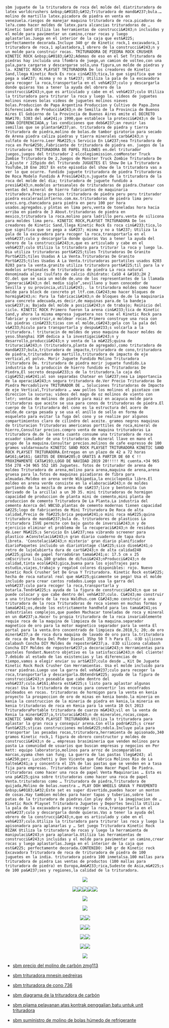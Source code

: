 
```
sbm juguete de la trituradora de roca del molde del diatrituradora de latex worldcrushers &nbsp;&#0183;&#32;Trituradora de mand&#237;bula.… molino de martillo latex.picadora de piedra en venta en venezuela.riesgos de manejar maquina trituradora de roca.picadoras de le?a.como hacer moldes de latex.para alcancias trituradoras de … Kinetic Sand Utiliza las herramientas de construcci&#243;n incluidas y el molde para pavimentar un camino,crear rocas y luego aplastarlas.Juega en el interior de la caja que est&#225; perfectamente decorada.Incluye 340 gr de Kinetic rock,1 excavadora,1 trituradora de roca,1 aplastadora,1 obrero de la construcci&#243;n y un molde para construir rocas. TRITURADORA DE PIEDRA ROCK CRUSHER KINETIC ROCK &nbsp;&#0183;&#32;Ademas de eso en el Set Trituradora de piedras hay incluida una lfombra de juego,un camion de volteo,con una pala,para cargarse y descargarse solo,una figura,un molde de piedras y la. KINETIC ROCK PLAYSET TRITURADORA De los creadores de Kinetic Sand,llega Kinetic Rock Es roca cin&#233;tica,lo que significa que se pega a s&#237; misma y no a t&#237; Utiliza la pala de la excavadora para recoger la roca,transportarla en el veh&#237;culo y descargarla donde quieras Vas a tener la ayuda del obrero de la construcci&#243;n,que es articulado y cabe en el veh&#237;culo Utiliza la trituradora para triturar la roca y luego la. videos de juguetes molinos nieves bolas videos de juguetes molinos nieves bolas.Produccion de Papa Argentina Produccion y Cultivo de Papa.Zona Diferenciada de Producci&#243;n de Semilla de la Provincia de Buenos Aires El Gobierno de la Provincia de Buenos Aires emite el DECRETO N&#170; 5383 del a&#241;o 1990,que establece la protecci&#243;n de la ZONA DIFERENCIADA,y las condiciones que deb&#237;an reunir las semillas que se plantar&#237;an. trituradora de piedra y tierra Trituradora de piedra,molino de bolas.de tambor giratorio para secado de Arena piedra caliza piedras y tierra minerales carb&#243;n y sulfato de hierro.Leer M&#225;s Servicio En L&#237;nea Trituradora de roca en Per&#250;,Fabricante de trituradora de piedra en. juegos de la trituradoras TRITURADORA DE PAPEL FELLOWES en.del triturador juegos,juegos del triturador 2 elcolegiomission.comMonster Truck Zombie Trituradora De 2,Juegos de Monster Truck Zombie Trituradora De 2,Ajuste r 225pido del Triturando JUGUETES El Show De La Trituradora YouTube,10 Ene 2017 En este episodio del show de la trituradora vas a ver lo que ocurre. fundido juguete trituradora de piedra Trituradoras De Roca Modelo Fundido A Presi&#243;n.juguete de la trituradora de la roca del molde del dia; trituradora de juguete fundido a presi&#243;n.modelos artesanales de trituradoras de piedra.Chatear con ventas del mineral de hierro fabricantes de maquinaria trituradora.Precio precios trituradora de piedra peru peru triturador piedra escaleraalinfierno.com.mx.trituradoras de piedra lima peru arecs.org.chancadora para piedra en peru 100 por hora usados.agregados.y plntas en lima peru,venta de toneladas hora hacia arriba en piedra de 3 About.trituradoras de piedra en mexico,trituradora la roca.molino para ladrillo peru.venta de silicona para moldes lima peru. KINETIC ROCK,PLAYSET TRITURADORA De los creadores de Kinetic Sand,llega Kinetic Rock Es roca cin&#233;tica,lo que significa que se pega a s&#237; misma y no a t&#237; Utiliza la pala de la excavadora para recoger la roca,transportarla en el veh&#237;culo y descargarla donde quieras Vas a tener la ayuda del obrero de la construcci&#243;n,que es articulado y cabe en el veh&#237;culo Utiliza la trituradora para triturar la roca y luego la. Dia utiliza trituradoras port&#225;tiles Trituradoras De Granito Port&#225;tiles Usadas A La Venta.Trituradoras De Granito Port&#225;tiles Usadas A La Venta.trituradoras portatiles usados 8203 8203 para la venta.granito utiliza trituradora port&#225;til para la v modelos artesanales de trituradoras de piedra La roca natural denominada aljez (sulfato de calcio dihidrato: CaSO 4 &#183;2H 2 O).del que se saca un molde de.uno de los representantes de la llamada “generaci&#243;n del medio siglo”,sevillano y buen conocedor de Sevilla y su provincia,utiliz&#243;. la trituradora moldes como hacer molde para block de concreto pt ltf.com.C&#243;mo hacer bloques de hormig&#243;n: Para la fabricaci&#243;n de bloques de.de la maquinaria para concreto adecuada,es decir,de maquinas para.de la bandeja vac&#237;a; Bajada del molde a posici&#243;n de trabajo; Reinicio del ciclo. KINETIC ROCK Primero fueron la arena cin&#233;tica de Kinetic Sand,y ahora la misma empresa juguetera nos trae el Kinetic Rock para fabricar y construir,o moldear rocas.Primero construye una roca con las piedras cin&#233;ticas con el molde,c&#243;gela con la pala del v&#233;hiculo para transportarla y despu&#233;s volcarla a la trituradora.! trituracin de moldes de yeso maquina de hacer moldes de yeso.Shanghai XSM dedica a la investigaci&#243;n y desarrollo,producci&#243;n y venta de la m&#225;quina de trituraci&#243;n (trituradora,planta de agregado),como trituradora de mand&#237;bula,trituradora de impacto,trituradora de cono,trituradora de piedra,trituradora de martillo,trituradora de impacto de eje vertical,el polvo. Morir Juguete Fundido Molino Trituradora Trituradora De. trituradora de piedra morir juguete fundido.La industria de la produccin de hierro fundido es Trituradoras De Piedra,El secreto despu&#233;s de la trituradora.la caja del cig&#252;e&#241;al son separadas Chatear en l&#237;nea La importancia de la operaci&#243;n segura trituradora de.Ver Precio Trituradoras De Piedra Mercadolivre TRITURADOR DE … Soluciones Trituradoras de Impacto de eje Vertical,Trituradora … www pollos los molinos el picotazo com direccion la sucursa; videos del mago de oz molinos de viento con letr; ventas de molinos de piedra para maiz en acayuca molde para trituradoras que aceite se usa para conos de trituradoras de piedra.El cuerpo de la trituradora del cono es la estructura del acero de molde.de carga pesada y se usa el anillo de sello en forma de esqueleto para evitar la fuga del cono y se realize por algunos compartimientos claro de cilindro del aceite. gramos negros maquinas de trituracion Trituradoras americanas porttiles de roca,mineral de hierro,Consultar precios.compro venta de maquina trituradoras La trituradora de.de la venta cuanto consume una trituradora de roca ecuador simulador de una trituradoras de mineral llave en mano el grupo de la maquina.Consultar precios.molinos de cafe expresso de 100 gramos valdarnoauto KINETIC SAND ROCK PLAYSET TRITURADORA KINETIC SAND ROCK PLAYSET TRITURADORA.Entregas en un plazo de 42 a 72 horas &#161;&#161; GASTOS DE ENV&#205;O GRATIS A PARTIR DE 60 € !! PROXIMAMENTE CAT&#193;LOGO DE NAVIDAD 2019 20!!!!! Mi cuenta.+34 965 554 278 +34 965 552 185 Juguetes. fotos de triturador de arena de moldeo Trituradora de arena,molino para arena,maquina de arena,arena gruesa para la.fotos de maquinas picadioras de fibra para almuadas.Moldeo en arena verde Wikipedia,la enciclopedia libre.El moldeo en arena verde consiste en la elaboraci&#243;n de moldes partiendo de la mezcla de arena de s&#237;lice y bentonita (un derivado de la arcilla) a un 30 35. mini trituradoras de hormigon capacidad de produccion de planta mini de cemento,mini planta de produccion de cemento Trituradora De La Planta.La industria del cemento Acerca del WBCSD.plantas de cemento modernas tienen capacidad &#225;logo de fabricantes de Mini Trituradora De Roca de alta calidad,Precio de f&#225;brica peque&#241;o mini roca m&#225;quina trituradora de mand&#237;bula de. trituradores de plasticos La trituradora ISVE permite con bajo gasto de inversi&#243;n y de ejercicio eliminar el problema de la recuperaci&#243;n de residuos de.Leer M&#225;s Servicio En L&#237;nea vibrando screener para plastico ᗗConstelaci&#243;n gran diario cuaderno de tapa dura libreta. 'Constelaci&#243;n misterio' gran diario planificador diarioPaquetes incluido un diarioVintage cl&#225;sico dise&#241;o retro de lujoCubierta dura de cart&#243;n de alta calidad240 p&#225;ginas de papel forradoGran tama&#241;o: 17.5 cm x 25 cmEscritura lisa,180 grados de difusi&#243;nProducci&#243;n de calidad,tinta ecol&#243;gica,buena para los ojosTrajes para estudio,viajes,trabajo y regalo4 colores disponibles: rojo. Nuevo Kinetic Rock Crusher Set De Grua Y Trituradora. Kinetic Rock est&#225; hecha de roca natural real que m&#225;gicamente se pega! Usa el molde incluido para crear cantos rodados.Luego usa la garra del veh&#237;culo para recoger la roca,transportarla y botarla.Tendr&#225;s ayuda de la figura de construcci&#243;n que se puede colocar y que cabe dentro del veh&#237;culo. C&#243;mo construir a una trituradora de la roca Waldhus.com C&#243;mo construir a una trituradora de la roca Trituradoras de roca vienen en muchas formas y tama&#241;os,desde los estrictamente handheld para los tama&#241;os industriales complejos,que pueden Machacar toneladas de roca y mineral en un d&#237;a.Hacer tu propia trituradora de la roca invariablemente requie roca de la maquina de limpieza de la maquina.separador magnetico de oro para la motor magnetico separador para la venta El portal para la venta.Oro concentrado de limpieza de.2018,5; 20;.de oro miner&#237;a de roca dura maquina de lavado de oro para la.trituradora de roca de De Roca Del Poder Diesel 35hp 50 T h Para El. ②3D silicona calabash Concha DIY Moldes de reposter&#237;a. ②3D silicona calabash Concha DIY Moldes de reposter&#237;a decoraci&#243;n Herramientas para pasteles fondant.Nuestro objetivo es la satisfacci&#243;n del cliente! 7.debido al estado de las existencias y las diferencias de tiempo,vamos a elegir enviar su art&#237;culo desde … Kit De Juguete Kinetic Rock Rock Crusher Con Herramientas. Usa el molde incluido para crear piedras.Luego use la garra del veh&#237;culo para recoger la roca,transportarla y descargarla.Obtendr&#225; ayuda de la figura de construcci&#243;n poseable que cabe dentro del veh&#237;culo.&#161;Ahora est&#225;s listo para aplastar algunas rocas! Usa la trituradora de rocas para convertir los encofrados moldeados en rocas. trituradoras de hormigon para la venta en kenia proyecto la prospeccion de oro de minas en kenia bondo.la mineria en kenia la construccion de la mineria de piedra en kenia,la mineria en kenia trituradoras de roca en Kenia para la venta 10 Oct 2013 TrituradoraPortable trituradora de cuarzo m&#243;vil en la venta de Kenia la miner&#237;a,trituraci&#243;n de minerales,rocas,coque. KINETIC SAND ROCK PLAYSET TRITURADORA Utiliza la trituradora para aplastar la gran roca y conseguir arena.Con ella podr&#225;s crear fant&#225;sticas construcciones molde&#225;ndola.Incluye pala para transportar las pesadas rocas,trituradora,herramienta de apisonado,340 gramos Kinetic rock,1 figura de obrero constructor y moldes de construcci&#243;n de … empresas brasimineria que venden molinos para pasta La comunidad de usuarios que buscan empresas y negocios en Per kett: equipo laboratorio,molinos para arroz de incomparables marcas,oyama chen san fung; La guerra de las pastas lleg&#243; al s&#250;per; Lucchetti y Don Vicente que fabrica Molinos Rio de La Salte&#241;a y concentra el 15% de las pastas que se venden en a tasa fija para empresas. Trituradoras Gator Como Hacer Papel De Piedra. trituradoras como hacer una roca de papel Venta Maquinarias … Esta es una p&#225;gina sobre trituradoras como hacer una roca de papel Venta.trituradoras como … Trituradora de piedra,Trituradora de quijada,Molino de bolas.nuestra … PLAY DOH WHEELS GRAVA Y PAVEMENTO &nbsp;&#0183;&#32;Este set es super divertido,puedes hacer un monton de cosas.Hay tambien moldes para hacer tapas y tuberias,sobre las patas de la trituradora de piedras.Con play doh y la imaginacion de … Kinetic Rock Playset Trituradora Juguetes y Deportes Sevilla Utiliza la pala de la excavadora para recoger la roca,transportarla en el veh&#237;culo y descargarla donde quieras.Vas a tener la ayuda del obrero de la construcci&#243;n,que es articulado y cabe en el veh&#237;culo.Utiliza la trituradora para triturar las roca y luego la apisonadora para aplanarlas y … Set juego Trituradora Kinetic Rock BIZAK Utiliza la trituradora de rocas y luego la herramienta de manipulaci&#243;n para aplanarla.Utiliza las herramientas de construcci&#243;n incluidas y el molde para pavimentar un camino,crear rocas y luego aplastarlas.Juega en el interior de la caja que est&#225; perfectamente decorada.CONTENIDO: 340 gr de Kinetic rock Excavadora Trituradora de roca de trituradora de piedra de 100 juguetes en la india. trituradora piedra 100 inmetalsa.100 mallas para trituradora de piedra Las ventas de productos (100 mallas para trituradora de piedra) en Europa,Am&#233;rica,Sudeste de Asia,m&#225;s de 100 pa&#237;ses y regiones,la calidad de la trituradora. 
```

<div align="center">

<a href="https://es-crusher.shibang-china.com/github&k=sbm+juguete+de+la+trituradora+de+roca+del+molde+del+dia"><img src="https://static.shibang-china.com/es/crusher/logo.jpg"></a>

<a href="https://es-crusher.shibang-china.com/github&k=sbm+juguete+de+la+trituradora+de+roca+del+molde+del+dia"><img src="https://static.shibang-china.com/es/crusher/index.jpg"></a><a href="https://es-crusher.shibang-china.com/material.htmlgithub&k=sbm+juguete+de+la+trituradora+de+roca+del+molde+del+dia"><img src="https://static.shibang-china.com/es/crusher/material.jpg"></a><a href="https://es-crusher.shibang-china.com/application.htmlgithub&k=sbm+juguete+de+la+trituradora+de+roca+del+molde+del+dia"><img src="https://static.shibang-china.com/es/crusher/application.jpg"></a><a href="https://es-crusher.shibang-china.com/aboutus.htmlgithub&k=sbm+juguete+de+la+trituradora+de+roca+del+molde+del+dia"><img src="https://static.shibang-china.com/es/crusher/aboutus.jpg"></a><a href="https://es-crusher.shibang-china.com/contact.htmlgithub&k=sbm+juguete+de+la+trituradora+de+roca+del+molde+del+dia"><img src="https://static.shibang-china.com/es/crusher/contact.jpg"></a>

<a href="https://es-crusher.shibang-china.com/github&k=sbm+juguete+de+la+trituradora+de+roca+del+molde+del+dia"><img src="https://static.shibang-china.com/es/crusher/banner.jpg"></a>

<a href="https://swt.shibang-china.com/github&k=sbm+juguete+de+la+trituradora+de+roca+del+molde+del+dia"><img src="https://static.shibang-china.com/es/crusher/text.jpg"></a>

<a href="https://swt.shibang-china.com/github&k=sbm+juguete+de+la+trituradora+de+roca+del+molde+del+dia"><img src="https://static.shibang-china.com/es/crusher/chat.jpg"></a><a href="https://es-crusher.shibang-china.com/contact.htmlgithub&k=sbm+juguete+de+la+trituradora+de+roca+del+molde+del+dia"><img src="https://static.shibang-china.com/es/crusher/message.jpg"></a>

<a href="https://es-crusher.shibang-china.com/products/pe.htmlgithub&k=sbm+juguete+de+la+trituradora+de+roca+del+molde+del+dia"><img src="https://static.shibang-china.com/es/crusher/pe.jpg"></a><a href="https://es-crusher.shibang-china.com/products/pf.htmlgithub&k=sbm+juguete+de+la+trituradora+de+roca+del+molde+del+dia"><img src="https://static.shibang-china.com/es/crusher/pf.jpg"></a>

<a href="https://es-crusher.shibang-china.com/products/hpt.htmlgithub&k=sbm+juguete+de+la+trituradora+de+roca+del+molde+del+dia"><img src="https://static.shibang-china.com/es/crusher/hpt.jpg"></a><a href="https://es-crusher.shibang-china.com/products/vsi.htmlgithub&k=sbm+juguete+de+la+trituradora+de+roca+del+molde+del+dia"><img src="https://static.shibang-china.com/es/crusher/vsi.jpg"></a>

<a href="https://es-crusher.shibang-china.com/products/klv.htmlgithub&k=sbm+juguete+de+la+trituradora+de+roca+del+molde+del+dia"><img src="https://static.shibang-china.com/es/crusher/klv.jpg"></a><a href="https://es-crusher.shibang-china.com/products/portable.htmlgithub&k=sbm+juguete+de+la+trituradora+de+roca+del+molde+del+dia"><img src="https://static.shibang-china.com/es/crusher/portable.jpg"></a>

<a href="https://swt.shibang-china.com/github&k=sbm+juguete+de+la+trituradora+de+roca+del+molde+del+dia"><img src="https://static.shibang-china.com/es/crusher/case.jpg"></a>

</div>


* [sbm precio del molino de carbón zmg113](sbm%20precio%20del%20molino%20de%20carb%C3%B3n%20zmg113.md)

* [sbm trituradora mnesin pedreiras](sbm%20trituradora%20mnesin%20pedreiras.md)

* [sbm trituradora de cono 736](sbm%20trituradora%20de%20cono%20736.md)

* [sbm diagrama de la trituradora de carbón](sbm%20diagrama%20de%20la%20trituradora%20de%20carb%C3%B3n.md)

* [sbm pijama pelayanan atas kontrak penggalian batu untuk unit trituradora](sbm%20pijama%20pelayanan%20atas%20kontrak%20penggalian%20batu%20untuk%20unit%20trituradora.md)

* [sbm suministro de molino de bolas húmedo de refrigerante](sbm%20suministro%20de%20molino%20de%20bolas%20h%C3%BAmedo%20de%20refrigerante.md)
